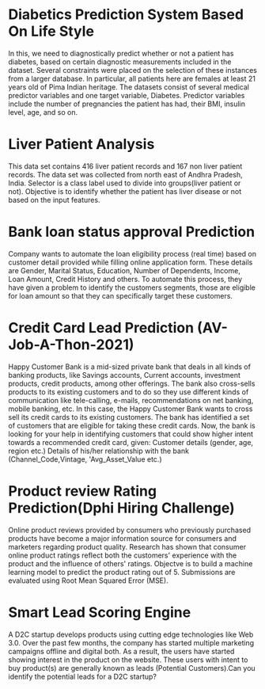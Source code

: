 # Diabetics Prediction System Based On Life Style

In this, we need to diagnostically predict whether or not a patient has diabetes, based on certain diagnostic measurements included in the dataset. 
Several constraints were placed on the selection of these instances from a larger database. 
In particular, all patients here are females at least 21 years old of Pima Indian heritage.
The datasets consist of several medical predictor variables and one target variable, Diabetes. 
Predictor variables include the number of pregnancies the patient has had, their BMI, insulin level, age, and so on.

# Liver Patient Analysis

This data set contains 416 liver patient records and 167 non liver patient records.
The data set was collected from north east of Andhra Pradesh, India. 
Selector is a class label used to divide into groups(liver patient or not). 
Objective is to identify whether the patient has liver disease or not based on the input features.

# Bank loan status approval Prediction

Company wants to automate the loan eligibility process (real time) based on customer detail provided while filling online application form.
These details are Gender, Marital Status, Education, Number of Dependents, Income, Loan Amount, Credit History and others. 
To automate this process, they have given a problem to identify the customers segments, those are eligible for loan amount so that they can specifically target these customers.

# Credit Card Lead Prediction (AV-Job-A-Thon-2021)

Happy Customer Bank is a mid-sized private bank that deals in all kinds of banking products, like Savings accounts, Current accounts, investment products, credit products, among other offerings. The bank also cross-sells products to its existing customers and to do so they use different kinds of communication like tele-calling, e-mails, recommendations on net banking, mobile banking, etc. In this case, the Happy Customer Bank wants to cross sell its credit cards to its existing customers. The bank has identified a set of customers that are eligible for taking these credit cards. Now, the bank is looking for your help in identifying customers that could show higher intent towards a recommended credit card, given: Customer details (gender, age, region etc.) Details of his/her relationship with the bank (Channel_Code,Vintage, 'Avg_Asset_Value etc.)

# Product review Rating Prediction(Dphi Hiring Challenge)

Online product reviews provided by consumers who previously purchased products have become a major information source for consumers and marketers regarding product quality. Research has shown that consumer online product ratings reflect both the customers' experience with the product and the influence of others' ratings.
Objectve is to build a machine learning model to predict the product rating out of 5.
Submissions are evaluated using Root Mean Squared Error (MSE).

# Smart Lead Scoring Engine

A D2C startup develops products using cutting edge technologies like Web 3.0. Over the past few months, the company has started multiple marketing campaigns offline and digital both. As a result, the users have started showing interest in the product on the website. These users with intent to buy product(s) are generally known as leads (Potential Customers).Can you identify the potential leads for a D2C startup?
